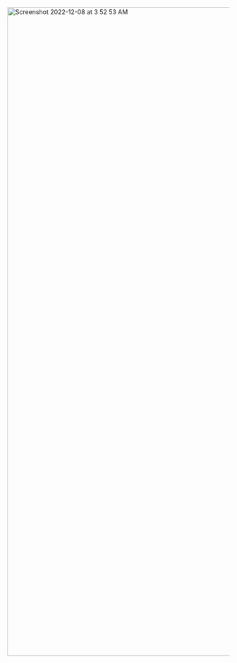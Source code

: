<img width="1470" alt="Screenshot 2022-12-08 at 3 52 53 AM" src="https://user-images.githubusercontent.com/115020401/206309639-57893708-9f26-4c7c-ae29-081988787caf.png">
